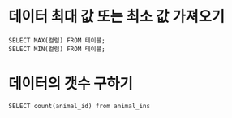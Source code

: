 # 데이터 최대 값 또는 최소 값 가져오기

    SELECT MAX(컬럼) FROM 테이블;
    SELECT MIN(컬럼) FROM 테이블;

# 데이터의 갯수 구하기

    SELECT count(animal_id) from animal_ins
